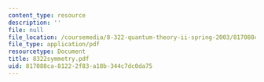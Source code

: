 ```yaml
---
content_type: resource
description: ''
file: null
file_location: /coursemedia/8-322-quantum-theory-ii-spring-2003/817088ca81222f83a18b344c7dc0da75_8322symmetry.pdf
file_type: application/pdf
resourcetype: Document
title: 8322symmetry.pdf
uid: 817088ca-8122-2f83-a18b-344c7dc0da75
---
```

